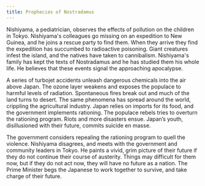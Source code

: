 ```yaml
---
title: Prophecies of Nostradamus
---
```


Nishiyama, a pediatrician, observes the effects of pollution on the children in
Tokyo. Nishiyama's colleagues go missing on an expedition to New Guinea, and he
joins a rescue party to find them. When they arrive they find the expedition has
succumbed to radioactive poisoning. Giant creatures infest the island, and the
natives have taken to cannibalism. Nishiyama's family has kept the texts of
Nostradamus and he has studied them his whole life. He believes that these
events signal the approaching apocalypse.

A series of turbojet accidents unleash dangerous chemicals into the air above
Japan. The ozone layer weakens and exposes the populace to harmful levels of
radiation. Spontaneous fires break out and much of the land turns to desert. The
same phenomena has spread around the world, crippling the agricultural industry.
Japan relies on imports for its food, and the government implements rationing.
The populace rebels tries to overturn the rationing program. Riots and more
disasters ensue. Japan’s youth, disillusioned with their future, commits suicide
en masse.

The government considers repealing the rationing program to quell the violence.
Nishiyama disagrees, and meets with the government and community leaders in
Tokyo. He paints a vivid, grim picture of their future if they do not continue
their course of austerity. Things may difficult for them now, but if they do not
act now, they will have no future as a nation. The Prime Minister begs the
Japanese to work together to survive, and take charge of their future.
